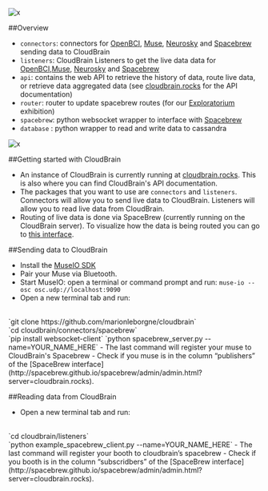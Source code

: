 ![x](https://raw.githubusercontent.com/marionleborgne/cloudbrain/master/api/static/images/cb-logo.png)

##Overview
- `connectors`: connectors for [OpenBCI](http://openbci.com), [Muse](http://www.choosemuse.com/), [Neurosky](http://neurosky.com/) and [Spacebrew](https://github.com/Spacebrew/spacebrew) sending data to CloudBrain
- `listeners`: CloudBrain Listeners to get the live data data for [OpenBCI](http://openbci.com),[Muse](http://www.choosemuse.com/), [Neurosky](http://neurosky.com/) and [Spacebrew](https://github.com/Spacebrew/spacebrew)
- `api`: contains the web API to retrieve the history of data, route live data, or retrieve data aggregated data (see [cloudbrain.rocks](http://cloudbrain.rocks) for the API documentation)
- `router`: router to update spacebrew routes (for our [Exploratorium](http://www.exploratorium.edu/) exhibition)
- `spacebrew`: python websocket wrapper to interface with [Spacebrew](https://github.com/Spacebrew/spacebrew)
- `database` : python wrapper to read and write data to cassandra

![x](https://raw.githubusercontent.com/marionleborgne/cloudbrain/master/Infrastructure.png)

##Getting started with CloudBrain
- An instance of CloudBrain is currently running at [cloudbrain.rocks](http://cloudbrain.rocks). This is also where you can find CloudBrain's API documentation.
- The packages that you want to use are `connectors` and `listeners`. Connectors will allow you to send live data to CloudBrain. Listeners will allow you to read live data from CloudBrain.
- Routing of live data is done via SpaceBrew (currently running on the CloudBrain server). To visualize how the data is being routed you can go to [this interface](http://spacebrew.github.io/spacebrew/admin/admin.html?server=cloudbrain.rocks).

##Sending data to CloudBrain
- Install the [MuseIO SDK](http://www.choosemuse.com/developer-kit/)
- Pair your Muse via Bluetooth.
- Start MuseIO: open a terminal or command prompt and run: `muse-io --osc osc.udp://localhost:9090`
- Open a new terminal tab and run:
<br>
`git clone https://github.com/marionleborgne/cloudbrain`
<br>
`cd cloudbrain/connectors/spacebrew`
<br>
`pip install websocket-client`
`python spacebrew_server.py --name=YOUR_NAME_HERE`
- The last command will register your muse to CloudBrain's Spacebrew
- Check if you muse is in the column “publishers” of the [SpaceBrew interface](http://spacebrew.github.io/spacebrew/admin/admin.html?server=cloudbrain.rocks).


##Reading data from CloudBrain
- Open a new terminal tab and run:
<br>
`cd cloudbrain/listeners`
<br>
`python example_spacebrew_client.py --name=YOUR_NAME_HERE`
- The last command will register your booth to cloudbrain’s spacebrew
- Check if you booth is in the column “subscridbers” of the [SpaceBrew interface](http://spacebrew.github.io/spacebrew/admin/admin.html?server=cloudbrain.rocks).
